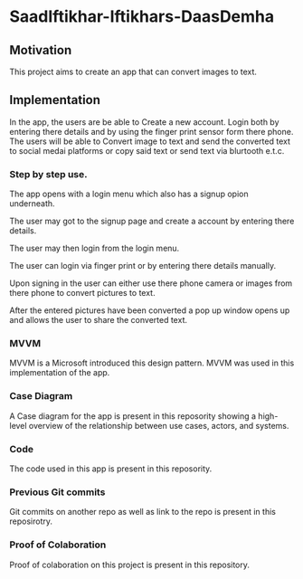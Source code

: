 # SaadIftikhar-Iftikhars-DaasDemha
## Motivation
This project aims to create an app that can convert images to text.


## Implementation
In the app, the users are be able to Create a new account. Login both by entering there details and by using the finger print sensor form there phone. The users will be able to Convert image to text and send the converted text to social medai platforms or copy said text or send text via blurtooth e.t.c.

### Step by step use.
The app opens with a login menu which also has a signup opion underneath.

The user may got to the signup page and create a account by entering there details.

The user may then login from the login menu.

The user can login via finger print or by entering there details manually.

Upon signing in the user can either use there phone camera or images from there phone to convert pictures to text.

After the entered pictures have been converted a pop up window opens up and allows the user to share the converted text.

### MVVM
MVVM is a Microsoft introduced this design pattern. MVVM was used in this implementation of the app.

### Case Diagram
A Case diagram for the app is present in this reposority showing a high-level overview of the relationship between use cases, actors, and systems.

### Code
The code used in this app is present in this reposority.

### Previous Git commits
Git commits on another repo as well as link to the repo is present in this reposirotry.

### Proof of Colaboration
Proof of colaboration on this project is present in this repository.



